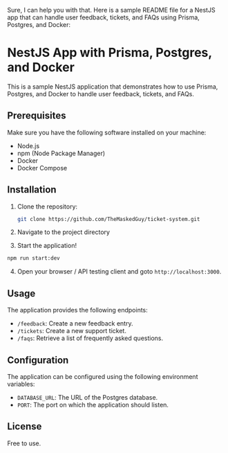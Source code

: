 Sure, I can help you with that. Here is a sample README file for a NestJS app that can handle user feedback, tickets, and FAQs using Prisma, Postgres, and Docker:

# NestJS App with Prisma, Postgres, and Docker

This is a sample NestJS application that demonstrates how to use Prisma, Postgres, and Docker to handle user feedback, tickets, and FAQs.

## Prerequisites

Make sure you have the following software installed on your machine:

- Node.js
- npm (Node Package Manager)
- Docker
- Docker Compose

## Installation

1. Clone the repository:

   ```bash
   git clone https://github.com/TheMaskedGuy/ticket-system.git
   ```

2. Navigate to the project directory

3. Start the application!
  ```bash  
  npm run start:dev
  ```

4. Open your browser / API testing client and goto `http://localhost:3000`.

## Usage

The application provides the following endpoints:

- `/feedback`: Create a new feedback entry.
- `/tickets`: Create a new support ticket.
- `/faqs`: Retrieve a list of frequently asked questions.

## Configuration

The application can be configured using the following environment variables:

- `DATABASE_URL`: The URL of the Postgres database.
- `PORT`: The port on which the application should listen.

## License

Free to use.
